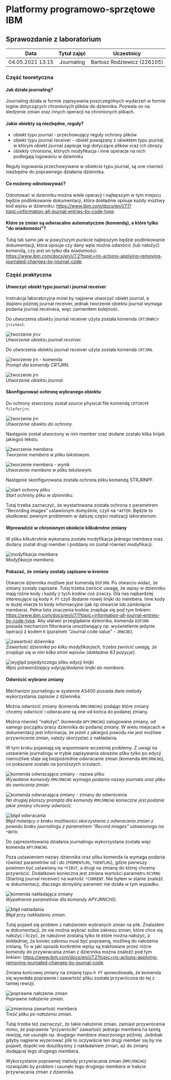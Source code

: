 # Platformy programowo-sprzętowe IBM
## Sprawozdanie z laboratorium

Data | Tytuł zajęć | Uczestnicy
:-: | :-: | :-:
04.05.2021 13:15 | Journaling | Bartosz Rodziewicz (226105)

### Część teoretyczna
#### Jak działa journaling?
Journaling działa w formie zapisywania poszczególnych wydarzeń w formie logów dotyczących chronionych plików do dziennika. Pozwala on na śledzenie zmian oraz innych operacji na chronionych plikach.

#### Jakie obiekty są niezbędne, reguły?
* obiekt typu journal - przechowujący reguły ochrony plików
* obiekt typu journal receiver - obiekt powiązany z obiektem typu journal, w którym obiekt journal zapisuje logi dotyczące plików oraz ich obrazy
* obiekty chronione, których modyfikacja i inne operacje na nich podlegają logowaniu w dzienniku

Reguły logowania przechowywane w obiekcie typu journal, są one również niezbędne do poprawnego działania dziennika.

#### Co możemy odnotowywać?
Odnotować w dzienniku można wiele operacji i najlepszym w tym miejscu będzie podlinkowanie dokumentacji, która dokładnie opisuje każdy możliwy kod wpisu w dzienniku: https://www.ibm.com/docs/en/i/7.1?topic=information-all-journal-entries-by-code-type.

#### Które ze zmian są odwracalne automatycznie (komendą), a które tylko "do wiadomości"?

Tutaj tak samo jak w powyższym punkcie najlepszym będzie podlinkowanie dokumentacji, która opisuje czy dany wpis można odwrócić (lub nałożyć) komendą, czy jest on tylko dla wiadomości: https://www.ibm.com/docs/en/i/7.2?topic=rjo-actions-applying-removing-journaled-changes-by-journal-code.

### Część praktyczna
#### Utworzyć obiekt typu journal i journal receiver
Instrukcja laboratoryjna mówi by najpierw utworzyć obiekt journal, a dopiero później journal receiver, jednak tworzenie obiektu journal wymaga podania journal receivera, więc zamieniłem kolejność.

Do utworzenia obiektu journal receiver użyta została komenda `CRTJRNRCV jrcvtest`.

![tworzenie jrcv](screenshots/01.png)  
_Utworzenie obiektu journal receiver._

<div class="page-break"></div>

Do utworzenia obiektu journal receiver użyta została komenda `CRTJRN`.

![tworzenie jrn - komenda](screenshots/02.png)  
_Prompt dla komendy CRTJRN._

![tworzenie jrn](screenshots/03.png)  
_Utworzenie obiektu journal._

#### Skonfigurować ochronę wybranego obiektu
Do ochrony stworzony został source physical file komendą `CRTSRCPF fileforjrn`.

![tworzenie jrn](screenshots/04.png)  
_Utworzenie obiektu do ochrony._

<div class="page-break"></div>

Następnie został utworzony w nim member oraz dodane zostało kilka linijek jakiegoś tekstu.

![tworzenie membera](screenshots/05.png)  
_Tworzenie membera w pliku tekstowym._

![tworzenie membera - wynik](screenshots/06.png)  
_Utworzenie membera w pliku tekstowym._

Następnie skonfigurowana została ochrona pliku komendą STRJRNPF.

![start ochrony pliku](screenshots/07.png)  
_Start ochrony pliku w dzienniku._

Tutaj trzeba zaznaczyć, że wystartowana została ochrona z parametrem "Recording images" ustawionym domyślnie, czyli na `*AFTER`. Będzie to skutkować pewnym problemem w dalszej części realizacji laboratorium.

#### Wprowadzić w chronionym obiekcie kilkukrotne zmiany
W pliku kilkukrotnie wykonana została modyfikacja jednego membera oraz dodany został drugi member i poddany on został również modyfikacji.

![modyfikacja membera](screenshots/08.png)  
_Modyfikacja membera._

#### Pokazać, że zmiany zostały zapisane w kronice
Otwarcie dziennika możliwe jest komendą `DSPJRN`. Po otwarciu widać, że zmiany zostały zapisane. Tutaj trzeba zwrócić uwagę, że wpisy w dzienniku mają różne kody i każdy z tych kodów coś znaczy. Dla nas najbardziej interesujące są kody `R PT` czyli dodanie nowej linijki do membera. Inne kody w dużej mierze to kody informacyjne (jak np otwarcie lub zamknięcie membera). Pełna lista znaczenia kodów znajduje się pod tym linkiem: https://www.ibm.com/docs/en/i/7.1?topic=information-all-journal-entries-by-code-type. Aby ułatwić przeglądanie dziennika, komenda `DSPJRN` posiada mechanizm filtorwania umożliwiający np. wyświetlenie jedynie operacji z kodem `R` (parametr "Journal code value" - `JRNCDE`).

![zawartość dziennika](screenshots/09.png)  
_Zawartość dziennika po kilku modyfikacjach, trzeba zwrócić uwagę, że znajduje się w nim kilka stron wpisów (dokładnie 63 pozycje)._

![wygląd pojedynczego pliku edycji linijki](screenshots/10.png)  
_Wpis potwierdzający edycję/dodanie linijki do membera._

<div class="page-break"></div>

#### Odwrócić wybrane zmiany
Mechanizm journalingu w systemie AS400 posiada dwie metody wykorzystania zapisów z dziennika.

Można odwrócić zmiany (komenda `RMVJRNCHG`) podając które zmiany chcemy odwrócić i odwracane są one od końca do podanej zmiany.

Można również "nałożyć" (komenda `APYJRNCHG`) zalogowane zmiany, od samego początku pracy dziennika do podanej zmiany. W wielu miejscach w dokumentacji jest informacja, że jeżeli z jakiegoś powodu nie jest możliwe przywrócenie zmian, należy skorzystać z nakładania.

W tym kroku pojawiają się wspomniane wcześniej problemy. Z uwagi na ustawienie journalingu w trybie zapisywania obrazów pliku tylko po edycji niemożliwe staje się bezpośrednie odwracanie zmian (komenda `RMVJRNCHG`), co pokazane zostało na poniższych zrzutach.

![komenda odwracająca zmiany - nazwa pliku](screenshots/11.png)  
_Wywołanie komendy `RMVJRNCHG` wymaga podania nazwy journala oraz pliku do owrócenia zmian._

![komenda odwracająca zmiany - zmiany do odwrócenia](screenshots/12.png)  
_Na drugiej planszy prompta dla komendy `RMVJRNCHG` konieczne jest podanie jakie zmiany chcemy odwrócić._

![błąd odwracania](screenshots/13.png)  
_Błąd mówiący o braku możliwości skorzystania z odwracania zmian z powodu braku journalingu z parametrem "Record images" ustawionego na `*BOTH`_.

Do zaprezentowania działania journalingu wykorzystana została więc komenda `APYJRNCHG`.

Poza ustawieniem nazwy dziennika oraz pliku komenda ta wymaga podania również parametrów od i do (`FROMENTLRG`, `TOENTLRG`), gdzie pierwszy powinien być ustawiony na `*FIRST`, a drugi na zmianę do której chcemy przywrócić. Dodatkowo konieczna jest zmiana wartości parametru `RCVRNG` (Starting journal receiver) na wartość `*CURRENT`. Nie byłem w stanie znaleźć w dokumentacji, dlaczego domyślny parametr nie działa w tym wypadku.

![komenda nakładająca zmiany](screenshots/14.png)  
_Wypełnienie parametrów dla komendy APYJRNCHG._

![błąd nakladania](screenshots/15.png)  
_Błąd przy nakładaniu zmian._

Tutaj pojawił się problem z nałożeniem wybranych zmian na plik. Znalazłem w dokumentacji, że nie można wybrać sobie zakresu zmian, które chce się nałożyć i liczyć, że nałożone zostaną tylko te które można nałożyć, a dokładniej, że koniec zakresu musi być poprawną, możliwą do nałożenia zmianą. To w jaki sposób konkretne wpisy są traktowane przez różne komendy do przywracania zmian z dziennika można znaleźć pod tym linkiem: https://www.ibm.com/docs/en/i/7.2?topic=rjo-actions-applying-removing-journaled-changes-by-journal-code.

Zmiana końcowej zmiany na zmianę typu `R PT` spowodowała, że komenda się wywołała poprawnie i zawartość pliku została przywrócona do tej z tamtej rewizji.

![poprawne nałożenie zmian](screenshots/16.png)  
_Poprawne nałożenie zmian._

![zmieniona zawartość membera](screenshots/17.png)  
_Treść pliku po nałożeniu zmian._

Tutaj trzeba też zaznaczyć, że takie nałożenie zmian, zamiast przywrócenia mimo, że poprawnie "przywróciło" zawartość jednego membera na tamtą rewizję, nie usunęło np. drugiego membera stworzonego później. Jednbak gdyby najpierw wyzerować plik to oczywiście ten drugi member się by nie pojawił, dopóki nie doszlibyśmy z nakładaniem zmian, aż do zmiany dodającej tego drugiego membera.

Wykorzystanie poprawnej metody przywracania zmian (`RMVJRNCHG`) rozwiązało by problem i usunęło tego drugiego membera w trakcie przywracania zmian z dziennika.
